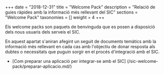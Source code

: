 +++
date        = "2018-12-31"
title       = "Welcome Pack"
description = "Relació de guies ràpides amb la informació més rellevant del SIC"
sections    = "Welcome Pack"
taxonomies  = []
weight 		= 4
+++

Els welcome packs son paquets de benvinguda que es posen a disposició dels nous usuaris dels serveis el SIC.

En aquest apartat s'aniran afegint un seguit de documents temàtics amb la informació més rellevant en cada cas amb l'objectiu de donar resposta als dubtes o necessitats que puguin sorgir en el procés d'integració amb el SIC.

- [Com preparar una aplicació per integrar-se amb el SIC] (/sic-welcome-pack/preparar-aplicacio.md/)
